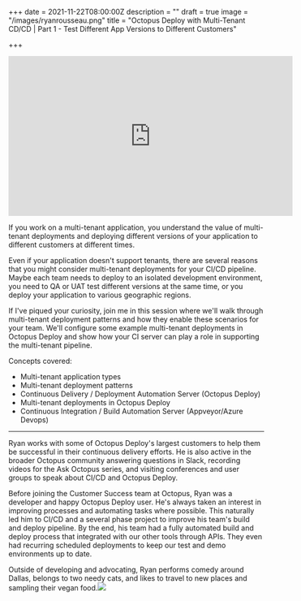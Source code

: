 +++
date = 2021-11-22T08:00:00Z
description = ""
draft = true
image = "/images/ryanrousseau.png"
title = "Octopus Deploy with Multi-Tenant CD/CD | Part 1 - Test Different App Versions to Different Customers"

+++
<iframe width="560" height="315" src="https://www.youtube.com/embed/oEjQap7Sxmc" frameborder="0" allow="accelerometer; autoplay; clipboard-write; encrypted-media; gyroscope; picture-in-picture" allowfullscreen></iframe>

If you work on a multi-tenant application, you understand the value of multi-tenant deployments and deploying different versions of your application to different customers at different times.

Even if your application doesn't support tenants, there are several reasons that you might consider multi-tenant deployments for your CI/CD pipeline. Maybe each team needs to deploy to an isolated development environment, you need to QA or UAT test different versions at the same time, or you deploy your application to various geographic regions.

If I've piqued your curiosity, join me in this session where we'll walk through multi-tenant deployment patterns and how they enable these scenarios for your team. We'll configure some example multi-tenant deployments in Octopus Deploy and show how your CI server can play a role in supporting the multi-tenant pipeline.

Concepts covered:
- Multi-tenant application types
- Multi-tenant deployment patterns
- Continuous Delivery / Deployment Automation Server (Octopus Deploy)
- Multi-tenant deployments in Octopus Deploy
- Continuous Integration / Build Automation Server (Appveyor/Azure Devops)

***

Ryan works with some of Octopus Deploy's largest customers to help them be successful in their continuous delivery efforts. He is also active in the broader Octopus community answering questions in Slack, recording videos for the Ask Octopus series, and visiting conferences and user groups to speak about CI/CD and Octopus Deploy.

Before joining the Customer Success team at Octopus, Ryan was a developer and happy Octopus Deploy user. He's always taken an interest in improving processes and automating tasks where possible. This naturally led him to CI/CD and a several phase project to improve his team's build and deploy pipeline. By the end, his team had a fully automated build and deploy process that integrated with our other tools through APIs. They even had recurring scheduled deployments to keep our test and demo environments up to date.

Outside of developing and advocating, Ryan performs comedy around Dallas, belongs to two needy cats, and likes to travel to new places and sampling their vegan food.![](/images/ryanrousseau.png)